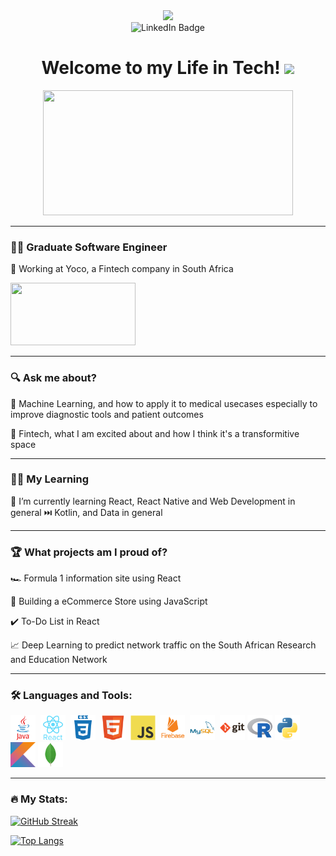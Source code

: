 <div id="header" align="center">
  <img src="https://media.giphy.com/media/M9gbBd9nbDrOTu1Mqx/giphy.gif" width="100"/>
  <div id="badges" align="center>
  <a href="your-linkedin-URL">
    <img src="https://img.shields.io/badge/LinkedIn-blue?style=for-the-badge&logo=linkedin&logoColor=white" alt="LinkedIn Badge"/>
  </a>
</div>
<h1>
  Welcome to my Life in Tech!
  <img src="https://media.giphy.com/media/hvRJCLFzcasrR4ia7z/giphy.gif" width="30px"/>
</h1>
</div>
                                                                                    
<div align="center">
  <img src="https://media.giphy.com/media/dWesBcTLavkZuG35MI/giphy.gif" width="400" height="200"/>
</div>

---
                                                                                                
### 👨‍💻 Graduate Software Engineer                         
                                                                                                                  
🔭 Working at Yoco, a Fintech company in South Africa

<div align="left">
  <a href="https://www.yoco.com/za/">                 
  <img src="https://assets.website-files.com/5ff73e5cf154d32b1b12a937/60c724be1baa332257d5fb73_main_logo.jpg" width="200" height="100"/>
                                                                                                                                      </a>
                                                                                                                                      </div>                                                                                                
                                                                                                
---                                                                                               
                                                                                                
### 🔍 Ask me about?
                                                                                                
💉 Machine Learning, and how to apply it to medical usecases especially to improve diagnostic tools and patient outcomes

💸 Fintech, what I am excited about and how I think it's a transformitive space                                                                                                                                       
                                                                                                
---                                                                                                
                                                                                                
### 👨‍🎓 My Learning  
                                                                                                
🚀 I’m currently learning React, React Native and Web Development in general
⏭️ Kotlin, and Data in general                                                                                                                                      

---
                                                                                                
### 🏆 What projects am I proud of?

🏎️ Formula 1 information site using React

🛒 Building a eCommerce Store using JavaScript
                                                                                                                                      
✔️ To-Do List in React
                                                                                                                                      
📈 Deep Learning to predict network traffic on the South African Research and Education Network

---                                                                                                

### 🛠️ Languages and Tools:

<div>
  <img src="https://github.com/devicons/devicon/blob/master/icons/java/java-original-wordmark.svg" title="Java" alt="Java" width="40" height="40"/>&nbsp;
  <img src="https://github.com/devicons/devicon/blob/master/icons/react/react-original-wordmark.svg" title="React" alt="React" width="40" height="40"/>&nbsp;
  <img src="https://github.com/devicons/devicon/blob/master/icons/css3/css3-plain-wordmark.svg"  title="CSS3" alt="CSS" width="40" height="40"/>&nbsp;
  <img src="https://github.com/devicons/devicon/blob/master/icons/html5/html5-original.svg" title="HTML5" alt="HTML" width="40" height="40"/>&nbsp;
  <img src="https://github.com/devicons/devicon/blob/master/icons/javascript/javascript-original.svg" title="JavaScript" alt="JavaScript" width="40" height="40"/>&nbsp;
  <img src="https://github.com/devicons/devicon/blob/master/icons/firebase/firebase-plain-wordmark.svg" title="Firebase" alt="Firebase" width="40" height="40"/>&nbsp;
  <img src="https://github.com/devicons/devicon/blob/master/icons/mysql/mysql-original-wordmark.svg" title="MySQL"  alt="MySQL" width="40" height="40"/>&nbsp;
  <img src="https://github.com/devicons/devicon/blob/master/icons/git/git-original-wordmark.svg" title="Git" **alt="Git" width="40" height="40"/>
  <img src="https://github.com/devicons/devicon/blob/master/icons/r/r-original.svg" title="R" **alt="R" width="40" height="40"/>    
  <img src="https://github.com/devicons/devicon/blob/master/icons/python/python-original.svg" title="Python" **alt="Python" width="40" height="40"/>         <img src="https://github.com/devicons/devicon/blob/master/icons/kotlin/kotlin-original.svg" title="Kotlin" **alt="Kotlin" width="40" height="40"/>
  <img src="https://github.com/devicons/devicon/blob/master/icons/mongodb/mongodb-original.svg" title="Mongo DB" **alt="Mongo DB" width="40" height="40"/>         
</div>


---

### 🔥 My Stats:                                                                                                                                       
                                                                                                                                                  
[![GitHub Streak](http://github-readme-streak-stats.herokuapp.com?user=JustMyerson&theme=dark&background=000000)](https://git.io/streak-stats)
                                                                                                                                                  
[![Top Langs](https://github-readme-stats.vercel.app/api/top-langs/?username=JustMyerson&layout=compact&theme=vision-friendly-dark)](https://github.com/JustMyerson/github-readme-stats)
                                                                                                                  
<!--
**JustMyerson/JustMyerson** is a ✨ _special_ ✨ repository because its `README.md` (this file) appears on your GitHub profile.

Here are some ideas to get you started:

- 🔭 I’m currently working on ...
- 🌱 I’m currently learning ...
- 👯 I’m looking to collaborate on ...
- 🤔 I’m looking for help with ...
- 💬 Ask me about ...
- 📫 How to reach me: ...
- 😄 Pronouns: ...
- ⚡ Fun fact: ...
-->
